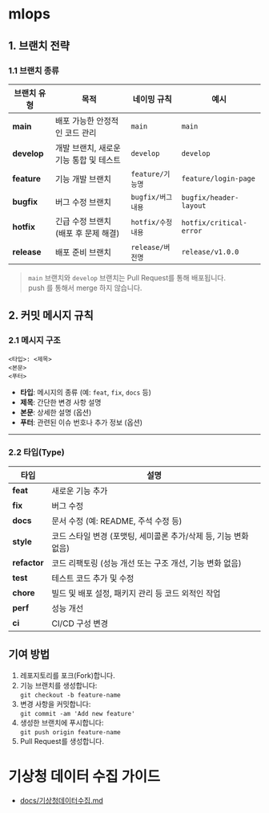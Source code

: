 # mlops

## 1. 브랜치 전략

### 1.1 브랜치 종류

| 브랜치 유형  | 목적                                | 네이밍 규칙            | 예시                         |
|-------------|-------------------------------------|------------------------|-----------------------------|
| **main**    | 배포 가능한 안정적인 코드 관리      | `main`                 | `main`                      |
| **develop** | 개발 브랜치, 새로운 기능 통합 및 테스트 | `develop`              | `develop`                   |
| **feature** | 기능 개발 브랜치                    | `feature/기능명`        | `feature/login-page`        |
| **bugfix**  | 버그 수정 브랜치                    | `bugfix/버그내용`       | `bugfix/header-layout`      |
| **hotfix**  | 긴급 수정 브랜치 (배포 후 문제 해결) | `hotfix/수정내용`       | `hotfix/critical-error`     |
| **release** | 배포 준비 브랜치                    | `release/버전명`        | `release/v1.0.0`           |

> `main` 브랜치와 `develop` 브랜치는 Pull Request를 통해 배포됩니다.  
> push 를 통해서 merge 하지 않습니다.

## 2. 커밋 메시지 규칙

### 2.1 메시지 구조

```
<타입>: <제목>
<본문>
<푸터>
```

- **타입**: 메시지의 종류 (예: `feat`, `fix`, `docs` 등)
- **제목**: 간단한 변경 사항 설명
- **본문**: 상세한 설명 (옵션)
- **푸터**: 관련된 이슈 번호나 추가 정보 (옵션)

---

### 2.2 타입(Type)

| 타입     | 설명                                        |
|----------|---------------------------------------------|
| **feat** | 새로운 기능 추가                            |
| **fix**  | 버그 수정                                   |
| **docs** | 문서 수정 (예: README, 주석 수정 등)         |
| **style**| 코드 스타일 변경 (포맷팅, 세미콜론 추가/삭제 등, 기능 변화 없음) |
| **refactor** | 코드 리팩토링 (성능 개선 또는 구조 개선, 기능 변화 없음) |
| **test** | 테스트 코드 추가 및 수정                    |
| **chore** | 빌드 및 배포 설정, 패키지 관리 등 코드 외적인 작업 |
| **perf** | 성능 개선                                   |
| **ci**   | CI/CD 구성 변경                             |

## 기여 방법

1. 레포지토리를 포크(Fork)합니다.
2. 기능 브랜치를 생성합니다:  
   `git checkout -b feature-name`
3. 변경 사항을 커밋합니다:  
   `git commit -am 'Add new feature'`
4. 생성한 브랜치에 푸시합니다:  
   `git push origin feature-name`
5. Pull Request를 생성합니다.

# 기상청 데이터 수집 가이드
- [docs/기상청데이터수집.md](docs/기상데이터_수집.md)

